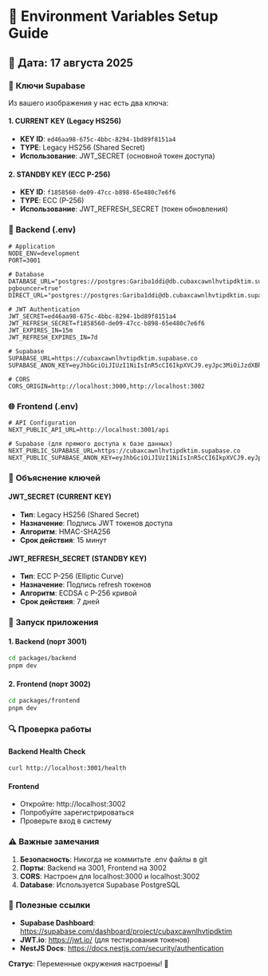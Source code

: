 # 🔧 Environment Variables Setup Guide

## 📅 Дата: 17 августа 2025

### 🎯 **Ключи Supabase**

Из вашего изображения у нас есть два ключа:

#### **1. CURRENT KEY (Legacy HS256)**
- **KEY ID**: `ed46aa98-675c-4bbc-8294-1bd89f8151a4`
- **TYPE**: Legacy HS256 (Shared Secret)
- **Использование**: JWT_SECRET (основной токен доступа)

#### **2. STANDBY KEY (ECC P-256)**
- **KEY ID**: `f1858560-de09-47cc-b898-65e480c7e6f6`
- **TYPE**: ECC (P-256)
- **Использование**: JWT_REFRESH_SECRET (токен обновления)

### 🔧 **Backend (.env)**

```env
# Application
NODE_ENV=development
PORT=3001

# Database
DATABASE_URL="postgres://postgres:Gariba1ddi@db.cubaxcawnlhvtipdktim.supabase.co:6543/postgres?pgbouncer=true"
DIRECT_URL="postgres://postgres:Gariba1ddi@db.cubaxcawnlhvtipdktim.supabase.co:5432/postgres"

# JWT Authentication
JWT_SECRET=ed46aa98-675c-4bbc-8294-1bd89f8151a4
JWT_REFRESH_SECRET=f1858560-de09-47cc-b898-65e480c7e6f6
JWT_EXPIRES_IN=15m
JWT_REFRESH_EXPIRES_IN=7d

# Supabase
SUPABASE_URL=https://cubaxcawnlhvtipdktim.supabase.co
SUPABASE_ANON_KEY=eyJhbGciOiJIUzI1NiIsInR5cCI6IkpXVCJ9.eyJpc3MiOiJzdXBhYmFzZSIsInJlZiI6ImN1YmF4Y2F3bmxodnRpcGRrdGltIiwicm9sZSI6ImFub24iLCJpYXQiOjE3NTU0NTQyNjEsImV4cCI6MjA3MTAzMDI2MX0.KPTdHStVDYksE7yBQmnr3Dd9a_xNNGtEYIMtUj45NV4

# CORS
CORS_ORIGIN=http://localhost:3000,http://localhost:3002
```

### 🌐 **Frontend (.env)**

```env
# API Configuration
NEXT_PUBLIC_API_URL=http://localhost:3001/api

# Supabase (для прямого доступа к базе данных)
NEXT_PUBLIC_SUPABASE_URL=https://cubaxcawnlhvtipdktim.supabase.co
NEXT_PUBLIC_SUPABASE_ANON_KEY=eyJhbGciOiJIUzI1NiIsInR5cCI6IkpXVCJ9.eyJpc3MiOiJzdXBhYmFzZSIsInJlZiI6ImN1YmF4Y2F3bmxodnRpcGRrdGltIiwicm9sZSI6ImFub24iLCJpYXQiOjE3NTU0NTQyNjEsImV4cCI6MjA3MTAzMDI2MX0.KPTdHStVDYksE7yBQmnr3Dd9a_xNNGtEYIMtUj45NV4
```

### 🔐 **Объяснение ключей**

#### **JWT_SECRET (CURRENT KEY)**
- **Тип**: Legacy HS256 (Shared Secret)
- **Назначение**: Подпись JWT токенов доступа
- **Алгоритм**: HMAC-SHA256
- **Срок действия**: 15 минут

#### **JWT_REFRESH_SECRET (STANDBY KEY)**
- **Тип**: ECC P-256 (Elliptic Curve)
- **Назначение**: Подпись refresh токенов
- **Алгоритм**: ECDSA с P-256 кривой
- **Срок действия**: 7 дней

### 🚀 **Запуск приложения**

#### **1. Backend (порт 3001)**
```bash
cd packages/backend
pnpm dev
```

#### **2. Frontend (порт 3002)**
```bash
cd packages/frontend
pnpm dev
```

### 🔍 **Проверка работы**

#### **Backend Health Check**
```bash
curl http://localhost:3001/health
```

#### **Frontend**
- Откройте: http://localhost:3002
- Попробуйте зарегистрироваться
- Проверьте вход в систему

### ⚠️ **Важные замечания**

1. **Безопасность**: Никогда не коммитьте .env файлы в git
2. **Порты**: Backend на 3001, Frontend на 3002
3. **CORS**: Настроен для localhost:3000 и localhost:3002
4. **Database**: Используется Supabase PostgreSQL

### 🔗 **Полезные ссылки**

- **Supabase Dashboard**: https://supabase.com/dashboard/project/cubaxcawnlhvtipdktim
- **JWT.io**: https://jwt.io/ (для тестирования токенов)
- **NestJS Docs**: https://docs.nestjs.com/security/authentication

**Статус**: Переменные окружения настроены! 🎯
